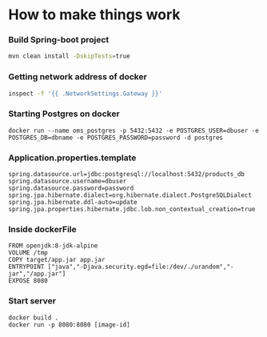 # How to make things work

### Build Spring-boot project

```bash
mvn clean install -DskipTests=true
```

### Getting network address of docker
```bash
inspect -f '{{ .NetworkSettings.Gateway }}'
```
### Starting Postgres on docker
 ```docker 
 docker run --name oms_postgres -p 5432:5432 -e POSTGRES_USER=dbuser -e POSTGRES_DB=dbname -e POSTGRES_PASSWORD=password -d postgres
 ```
### Application.properties.template
```
spring.datasource.url=jdbc:postgresql://localhost:5432/products_db
spring.datasource.username=dbuser
spring.datasource.password=password
spring.jpa.hibernate.dialect=org.hibernate.dialect.PostgreSQLDialect
spring.jpa.hibernate.ddl-auto=update
spring.jpa.properties.hibernate.jdbc.lob.non_contextual_creation=true
```

### Inside dockerFile
```docker
FROM openjdk:8-jdk-alpine
VOLUME /tmp
COPY target/app.jar app.jar
ENTRYPOINT ["java","-Djava.security.egd=file:/dev/./urandom","-jar","/app.jar"]
EXPOSE 8080
```

### Start server
```docker
docker build .
docker run -p 8080:8080 [image-id]
```